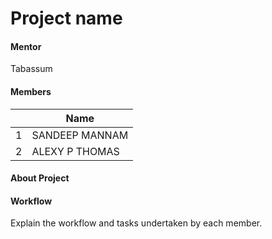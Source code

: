 # Project name

#### Mentor
Tabassum
> 

#### Members

||Name|
|-|-|
|1| SANDEEP MANNAM|
|2| ALEXY P THOMAS

#### About Project 



#### Workflow

Explain the workflow and tasks undertaken by each member.

